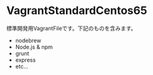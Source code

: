 VagrantStandardCentos65
=======================

標準開発用VagrantFileです。下記のものを含みます。

 * nodebrew
 * Node.js & npm
 * grunt
 * express
 * etc...


